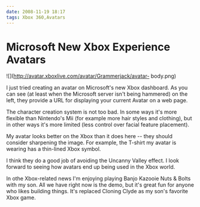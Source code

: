```yaml
---
date: 2008-11-19 18:17
tags: Xbox 360,Avatars
---
```


# Microsoft New Xbox Experience Avatars

![](http://avatar.xboxlive.com/avatar/Grammerjack/avatar-
body.png)

I
just tried creating an avatar on Microsoft's new Xbox dashboard. As you can
see (at least when the Microsoft server isn't being hammered) on the left,
they provide a URL for displaying your current Avatar on a web page.

The
character creation system is not too bad. In some ways it's more flexible than
Nintendo's Mii (for example more hair styles and clothing), but in other ways
it's more limited (less control over facial feature placement).

My avatar
looks better on the Xbox than it does here -- they should consider sharpening
the image. For example, the T-shirt my avatar is wearing has a thin-lined Xbox
symbol.

I think they do a good job of avoiding the Uncanny Valley effect. I
look forward to seeing how avatars end up being used in the Xbox world.

In
othe Xbox-related news I'm enjoying playing Banjo Kazooie Nuts & Bolts with my
son. All we have right now is the demo, but it's great fun for anyone who
likes building things. It's replaced Cloning Clyde as my son's favorite Xbox
game.
